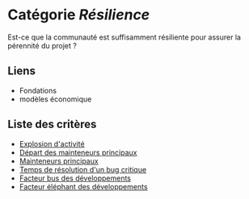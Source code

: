 # Catégorie *Résilience*

Est-ce que la communauté est suffisamment résiliente pour assurer la pérennité du projet ?

## Liens

- Fondations
- modèles économique 

## Liste des critères 

- [Explosion d'activité](./burstiness.md)
- [Départ des mainteneurs principaux](./core-maintainer-departure.md)
- [Mainteneurs principaux](./core-maintainers.md)
- [Temps de résolution d'un bug critique](./critical-bug-resolution-time.md)
- [Facteur bus des développements](./devs-bus-factor.md)
- [Facteur éléphant des développements](./devs-elephant-factor.md)
